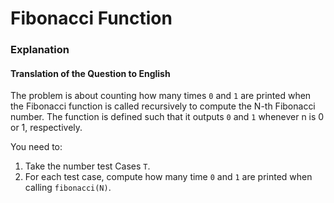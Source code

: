 # Fibonacci Function

### Explanation

#### Translation of the Question to English

The problem is about counting how many times ```0``` and ```1``` are printed when the Fibonacci function is called recursively to compute the N-th Fibonacci number. The function is defined such that it outputs ```0``` and ```1``` whenever n is 0 or 1, respectively.

You need to:

1. Take the number test Cases ```T```.
2. For each test case, compute how many time ```0``` and ```1``` are printed when calling ```fibonacci(N)```.
